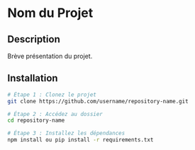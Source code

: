 # Nom du Projet

## Description
Brève présentation du projet.

## Installation
```bash
# Étape 1 : Clonez le projet
git clone https://github.com/username/repository-name.git

# Étape 2 : Accédez au dossier
cd repository-name

# Étape 3 : Installez les dépendances
npm install ou pip install -r requirements.txt